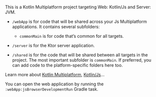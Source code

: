This is a Kotlin Multiplatform project targeting Web: Kotlin/Js and Server: JVM.

* `/webApp` is for code that will be shared across your Js Multiplatform applications.
  It contains several subfolders:
  - `commonMain` is for code that’s common for all targets.

* `/server` is for the Ktor server application.

* `/shared` is for the code that will be shared between all targets in the project.
  The most important subfolder is `commonMain`. If preferred, you can add code to the platform-specific folders here too.


Learn more about [Kotlin Multiplatform](https://www.jetbrains.com/help/kotlin-multiplatform-dev/get-started.html),
[Kotlin/Js](https://kotlinlang.org/docs/js-overview.html)…


You can open the web application by running the `:webApp:jsBrowserDevelopmentRun` Gradle task.
